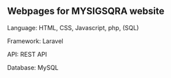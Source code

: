 ## Webpages for MYSIGSQRA website


Language: HTML, CSS, Javascript, php, (SQL)

Framework: Laravel

API: REST API

Database: MySQL
